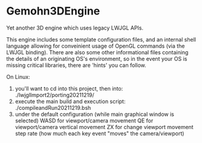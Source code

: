 # Gemohn3DEngine
Yet another 3D engine which uses legacy LWJGL APIs.

This engine includes some template configuration files, and an internal shell language allowing for conveinient usage of OpenGL commands (via the LWJGL binding). There are also some other informational files containing the details of an originating OS's environment, so in the event your OS is missing critical libraries, there are 'hints' you can follow.

On Linux:
1. you'll want to cd into this project, then into:
./lwjglImport2/porting20211219/
2. execute the main build and execution script:
./compileandRun20211219.bsh
3. under the default configuration (while main graphical window is selected) 
WASD for viewport/camera movement
QE for viewport/camera vertical movement
ZX for change viewport movement step rate (how much each key event "moves" the camera/viewport)


